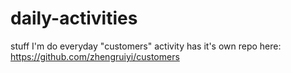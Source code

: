 # daily-activities

stuff I'm do everyday
"customers" activity has it's own repo here: https://github.com/zhengruiyi/customers
